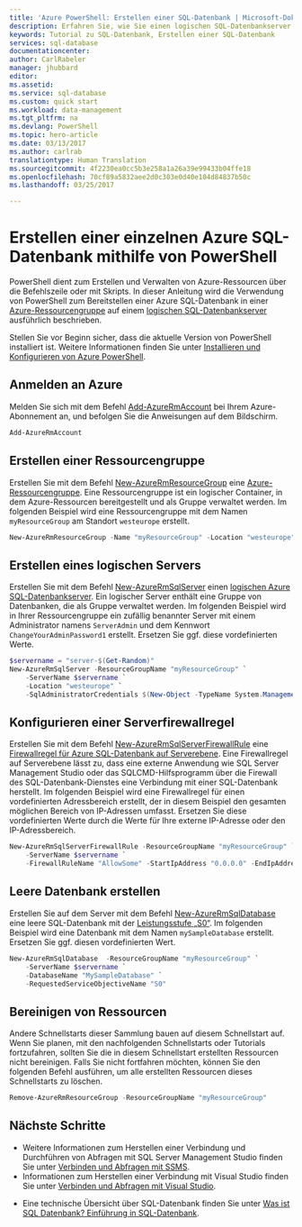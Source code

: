 ```yaml
---
title: 'Azure PowerShell: Erstellen einer SQL-Datenbank | Microsoft-Dokumentation'
description: Erfahren Sie, wie Sie einen logischen SQL-Datenbankserver, eine Firewallregel auf Serverebene und Datenbanken mit dem Azure-Portal erstellen.
keywords: Tutorial zu SQL-Datenbank, Erstellen einer SQL-Datenbank
services: sql-database
documentationcenter: 
author: CarlRabeler
manager: jhubbard
editor: 
ms.assetid: 
ms.service: sql-database
ms.custom: quick start
ms.workload: data-management
ms.tgt_pltfrm: na
ms.devlang: PowerShell
ms.topic: hero-article
ms.date: 03/13/2017
ms.author: carlrab
translationtype: Human Translation
ms.sourcegitcommit: 4f2230ea0cc5b3e258a1a26a39e99433b04ffe18
ms.openlocfilehash: 70cf89a5832aee2d0c303e0d40e104d84837b50c
ms.lasthandoff: 03/25/2017

---
```


# <a name="create-a-single-azure-sql-database-using-powershell"></a>Erstellen einer einzelnen Azure SQL-Datenbank mithilfe von PowerShell

PowerShell dient zum Erstellen und Verwalten von Azure-Ressourcen über die Befehlszeile oder mit Skripts. In dieser Anleitung wird die Verwendung von PowerShell zum Bereitstellen einer Azure SQL-Datenbank in einer [Azure-Ressourcengruppe](../azure-resource-manager/resource-group-overview.md) auf einem [logischen SQL-Datenbankserver](sql-database-features.md) ausführlich beschrieben.

Stellen Sie vor Beginn sicher, dass die aktuelle Version von PowerShell installiert ist. Weitere Informationen finden Sie unter [Installieren und Konfigurieren von Azure PowerShell](/powershell/azureps-cmdlets-docs). 

## <a name="log-in-to-azure"></a>Anmelden an Azure

Melden Sie sich mit dem Befehl [Add-AzureRmAccount](https://docs.microsoft.com/powershell/resourcemanager/azurerm.profile/v2.5.0/add-azurermaccount) bei Ihrem Azure-Abonnement an, und befolgen Sie die Anweisungen auf dem Bildschirm.

```powershell
Add-AzureRmAccount
```

## <a name="create-a-resource-group"></a>Erstellen einer Ressourcengruppe

Erstellen Sie mit dem Befehl [New-AzureRmResourceGroup](https://docs.microsoft.com/powershell/resourcemanager/azurerm.resources/v3.5.0/new-azurermresourcegroup) eine [Azure-Ressourcengruppe](../azure-resource-manager/resource-group-overview.md). Eine Ressourcengruppe ist ein logischer Container, in dem Azure-Ressourcen bereitgestellt und als Gruppe verwaltet werden. Im folgenden Beispiel wird eine Ressourcengruppe mit dem Namen `myResourceGroup` am Standort `westeurope` erstellt.

```powershell
New-AzureRmResourceGroup -Name "myResourceGroup" -Location "westeurope"
```
## <a name="create-a-logical-server"></a>Erstellen eines logischen Servers

Erstellen Sie mit dem Befehl [New-AzureRmSqlServer](https://docs.microsoft.com/powershell/resourcemanager/azurerm.sql/v2.5.0/new-azurermsqlserver) einen [logischen Azure SQL-Datenbankserver](sql-database-features.md). Ein logischer Server enthält eine Gruppe von Datenbanken, die als Gruppe verwaltet werden. Im folgenden Beispiel wird in Ihrer Ressourcengruppe ein zufällig benannter Server mit einem Administrator namens `ServerAdmin` und dem Kennwort `ChangeYourAdminPassword1` erstellt. Ersetzen Sie ggf. diese vordefinierten Werte.

```powershell
$servername = "server-$(Get-Random)"
New-AzureRmSqlServer -ResourceGroupName "myResourceGroup" `
    -ServerName $servername `
    -Location "westeurope" `
    -SqlAdministratorCredentials $(New-Object -TypeName System.Management.Automation.PSCredential -ArgumentList "ServerAdmin", $(ConvertTo-SecureString -String "ChangeYourAdminPassword1" -AsPlainText -Force))
```

## <a name="configure-a-server-firewall-rule"></a>Konfigurieren einer Serverfirewallregel

Erstellen Sie mit dem Befehl [New-AzureRmSqlServerFirewallRule](https://docs.microsoft.com/powershell/resourcemanager/azurerm.sql/v2.5.0/new-azurermsqlserverfirewallrule) eine [Firewallregel für Azure SQL-Datenbank auf Serverebene](sql-database-firewall-configure.md). Eine Firewallregel auf Serverebene lässt zu, dass eine externe Anwendung wie SQL Server Management Studio oder das SQLCMD-Hilfsprogramm über die Firewall des SQL-Datenbank-Dienstes eine Verbindung mit einer SQL-Datenbank herstellt. Im folgenden Beispiel wird eine Firewallregel für einen vordefinierten Adressbereich erstellt, der in diesem Beispiel den gesamten möglichen Bereich von IP-Adressen umfasst. Ersetzen Sie diese vordefinierten Werte durch die Werte für Ihre externe IP-Adresse oder den IP-Adressbereich. 

```powershell
New-AzureRmSqlServerFirewallRule -ResourceGroupName "myResourceGroup" `
    -ServerName $servername `
    -FirewallRuleName "AllowSome" -StartIpAddress "0.0.0.0" -EndIpAddress "255.255.255.255"
```

## <a name="create-a-blank-database"></a>Leere Datenbank erstellen

Erstellen Sie auf dem Server mit dem Befehl [New-AzureRmSqlDatabase](https://docs.microsoft.com/powershell/resourcemanager/azurerm.sql/v2.5.0/new-azurermsqldatabase) eine leere SQL-­Datenbank mit der [Leistungsstufe „S0“](sql-database-service-tiers.md). Im folgenden Beispiel wird eine Datenbank mit dem Namen `mySampleDatabase` erstellt. Ersetzen Sie ggf. diesen vordefinierten Wert.

```powershell
New-AzureRmSqlDatabase  -ResourceGroupName "myResourceGroup" `
    -ServerName $servername `
    -DatabaseName "MySampleDatabase" `
    -RequestedServiceObjectiveName "S0"
```

## <a name="clean-up-resources"></a>Bereinigen von Ressourcen

Andere Schnellstarts dieser Sammlung bauen auf diesem Schnellstart auf. Wenn Sie planen, mit den nachfolgenden Schnellstarts oder Tutorials fortzufahren, sollten Sie die in diesem Schnellstart erstellten Ressourcen nicht bereinigen. Falls Sie nicht fortfahren möchten, können Sie den folgenden Befehl ausführen, um alle erstellten Ressourcen dieses Schnellstarts zu löschen.

```powershell
Remove-AzureRmResourceGroup -ResourceGroupName "myResourceGroup"
```

## <a name="next-steps"></a>Nächste Schritte

- Weitere Informationen zum Herstellen einer Verbindung und Durchführen von Abfragen mit SQL Server Management Studio finden Sie unter [Verbinden und Abfragen mit SSMS](sql-database-connect-query-ssms.md).
- Informationen zum Herstellen einer Verbindung mit Visual Studio finden Sie unter [Verbinden und Abfragen mit Visual Studio](sql-database-connect-query.md).
* Eine technische Übersicht über SQL-Datenbank finden Sie unter [Was ist SQL Datenbank? Einführung in SQL-Datenbank](sql-database-technical-overview.md).

